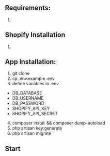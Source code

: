 Requirements:
-
1)

Shopify Installation
-
1)

App Installation:
-


1) git clone 
2) cp .env.example .env
3) define variables in .env
- DB_DATABASE
- DB_USERNAME
- DB_PASSWORD
- SHOPIFY_API_KEY
- SHOPIFY_API_SECRET
4) composer install && composer dump-autoload
5) php artisan key:generate
6)  php artisan migrate

Start
-
